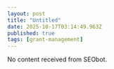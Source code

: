 ```yaml
---
layout: post
title: "Untitled"
date: 2025-10-17T03:14:49.963Z
published: true
tags: [grant-management]
---
```


No content received from SEObot.